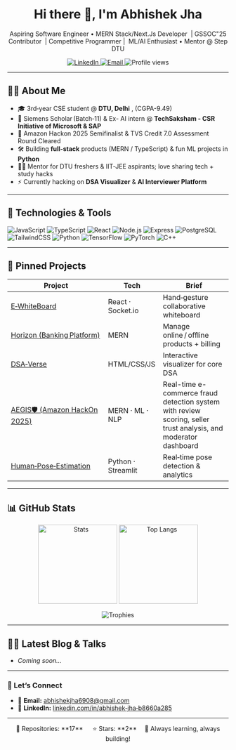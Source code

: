 <!-- Profile README for Abhishekjha41 -->

<h1 align="center">Hi&nbsp;there&nbsp;👋, I'm Abhishek Jha</h1>

<p align="center">
  Aspiring Software Engineer • MERN Stack/Next.Js Developer &nbsp;| GSSOC"25 Contributor &nbsp;| Competitive Programmer |&nbsp; ML/AI Enthusiast • Mentor @ Step DTU
</p>

<p align="center">
  <a href="https://linkedin.com/in/abhishek-jha-b8660a285" target="_blank">
    <img alt="LinkedIn" src="https://img.shields.io/badge/LinkedIn-0A66C2?style=for-the-badge&logo=linkedin&logoColor=white">
  </a>
  <a href="mailto:abhishekjha6908@gmail.com">
    <img alt="Email" src="https://img.shields.io/badge/Gmail-D14836?style=for-the-badge&logo=gmail&logoColor=white">
  </a>
  <img alt="Profile views" src="https://komarev.com/ghpvc/?username=Abhishekjha41&style=for-the-badge&label=VIEWS">
</p>

---

## 🧑‍💻 About Me
- 🎓 3rd‑year CSE student @ **DTU, Delhi** , (CGPA-9.49)
- 💼 Siemens Scholar (Batch‑11) & Ex- AI intern @ **TechSaksham - CSR Initiative of Microsoft & SAP**
- 🌟 Amazon Hackon 2025 Semifinalist & TVS Credit 7.0 Assessment Round Cleared
- 🛠️ Building **full‑stack** products (MERN / TypeScript) & fun ML projects in **Python**
- 👨‍🏫 Mentor for DTU freshers & IIT‑JEE aspirants; love sharing tech + study hacks  
- ⚡ Currently hacking on **DSA Visualizer** & **AI Interviewer Platform**

---

## 🚀 Technologies & Tools
![JavaScript](https://img.shields.io/badge/-JavaScript-F7DF1E?logo=javascript&logoColor=black&style=flat)
![TypeScript](https://img.shields.io/badge/-TypeScript-3178C6?logo=typescript&logoColor=white&style=flat)
![React](https://img.shields.io/badge/-React-61DAFB?logo=react&logoColor=black&style=flat)
![Node.js](https://img.shields.io/badge/-Node.js-339933?logo=node.js&logoColor=white&style=flat)
![Express](https://img.shields.io/badge/-Express-000000?logo=express&logoColor=white&style=flat)
![PostgreSQL](https://img.shields.io/badge/-PostgreSQL-336791?logo=postgresql&logoColor=white&style=flat)
![TailwindCSS](https://img.shields.io/badge/-TailwindCSS-06B6D4?logo=tailwindcss&logoColor=white&style=flat)
![Python](https://img.shields.io/badge/-Python-3776AB?logo=python&logoColor=white&style=flat)
![TensorFlow](https://img.shields.io/badge/-TensorFlow-FF6F00?logo=tensorflow&logoColor=white&style=flat)
![PyTorch](https://img.shields.io/badge/-PyTorch-EE4C2C?logo=pytorch&logoColor=white&style=flat)
![C++](https://img.shields.io/badge/-C++-00599C?logo=cplusplus&logoColor=white&style=flat)

---

## 📌 Pinned Projects
| Project | Tech | Brief |
|---------|------|-------|
| [E‑WhiteBoard](https://github.com/Abhishekjha41/E-WhiteBoard) | React · Socket.io | Hand‑gesture collaborative whiteboard |
| [Horizon (Banking Platform)](https://github.com/Abhishekjha41/Horizon) | MERN | Manage online / offline products + billing |
| [DSA‑Verse](https://github.com/Abhishekjha41/DSA-Verse) | HTML/CSS/JS | Interactive visualizer for core DSA |
|  [AEGIS🛡️ (Amazon HackOn 2025)](https://github.com/Abhishekjha41/amazon-hackon-app) | MERN · ML · NLP | Real-time e-commerce fraud detection system with review scoring, seller trust analysis, and moderator dashboard |
| [Human‑Pose‑Estimation](https://github.com/Abhishekjha41/Human-Pose-Estimation) | Python · Streamlit | Real‑time pose detection & analytics |

---

## 📊 GitHub Stats

<p align="center">
  <img alt="Stats" src="https://github-readme-stats.vercel.app/api?username=Abhishekjha41&show_icons=true&theme=tokyonight" height="180">
  <img alt="Top Langs" src="https://github-readme-stats.vercel.app/api/top-langs/?username=Abhishekjha41&layout=compact&theme=tokyonight" height="180">
</p>

<p align="center">
  <img alt="Trophies" src="https://github-profile-trophy.vercel.app/?username=Abhishekjha41&theme=tokyonight&no-bg=true&margin-w=15">
</p>

---

## ✍🏻 Latest Blog & Talks
<!-- BLOG-POST-LIST:START -->
- _Coming soon…_
<!-- BLOG-POST-LIST:END -->

---

### 🔗 Let’s Connect
- 💌 **Email:** abhishekjha6908@gmail.com  
- 💼 **LinkedIn:** [linkedin.com/in/abhishek‑jha‑b8660a285](https://linkedin.com/in/abhishek-jha-b8660a285)

---

<p align="center">
  🚩 Repositories: **17**   ⭐ Stars: **2**  🔭 Always learning, always building!
</p>
